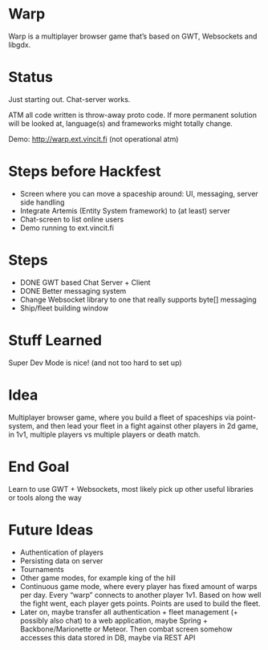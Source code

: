 Warp
===
Warp is a multiplayer browser game that’s based on GWT, Websockets and libgdx.

Status
===
Just starting out. Chat-server works.

ATM all code written is throw-away proto code. If more permanent solution will be looked at, language(s) and frameworks might totally change.

Demo: http://warp.ext.vincit.fi (not operational atm)

Steps before Hackfest
===
* Screen where you can move a spaceship around: UI, messaging, server side handling
* Integrate Artemis (Entity System framework) to (at least) server
* Chat-screen to list online users
* Demo running to ext.vincit.fi

Steps
===
* DONE GWT based Chat Server + Client
* DONE Better messaging system
* Change Websocket library to one that really supports byte[] messaging
* Ship/fleet building window

Stuff Learned
===
Super Dev Mode is nice! (and not too hard to set up)

Idea
===
Multiplayer browser game, where you build a fleet of spaceships via point-system, and then lead your fleet in a fight against other players in 2d game, in 1v1, multiple players vs multiple players or death match.

End Goal
===
Learn to use GWT + Websockets, most likely pick up other useful libraries or tools along the way

Future Ideas
===
* Authentication of players
* Persisting data on server
* Tournaments
* Other game modes, for example king of the hill
* Continuous game mode, where every player has fixed amount of warps per day. Every “warp” connects to another player 1v1. Based on how well the fight went, each player gets points. Points are used to build the fleet.
* Later on, maybe transfer all authentication + fleet management (+ possibly also chat) to a web application, maybe Spring + Backbone/Marionette or Meteor. Then combat screen somehow accesses this data stored in DB, maybe via REST API

